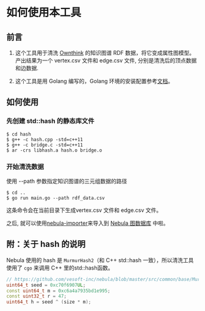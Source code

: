 # 如何使用本工具

## 前言

1. 这个工具用于清洗 [Ownthink](https://www.ownthink.com/) 的知识图谱 RDF 数据，将它变成属性图模型。产出结果为一个 vertex.csv 文件和 edge.csv 文件, 分别是清洗后的顶点数据和边数据.

1. 这个工具是用 Golang 编写的，Golang 环境的安装配置参考[文档](docs/golang-install.md)。

## 如何使用

### 先创建 std::hash 的静态库文件

```shell
$ cd hash
$ g++ -c hash.cpp -std=c++11
$ g++ -c bridge.c -std=c++11
$ ar -crs libhash.a hash.o bridge.o
```

### 开始清洗数据

使用 --path 参数指定知识图谱的三元组数据的路径

```shell
$ cd ..
$ go run main.go --path rdf_data.csv
```

这条命令会在当前目录下生成vertex.csv 文件和 edge.csv 文件。

之后, 就可以使用[nebula-importer](https://github.com/vesoft-inc/nebula-importer)来导入到 [Nebula 图数据库](https://github.com/vesoft-inc/nebula) 中啦。

## 附：关于 hash 的说明

Nebula 使用的 hash 是 `MurmurHash2`（和 C++ std::hash 一致），所以清洗工具使用了 `cgo` 来调用 C++ 里的std::hash函数。

```cpp
// https://github.com/vesoft-inc/nebula/blob/master/src/common/base/MurmurHash2.h
uint64_t seed = 0xc70f6907UL;
const uint64_t m = 0xc6a4a7935bd1e995;
const uint32_t r = 47;
uint64_t h = seed ^ (size * m);
```
